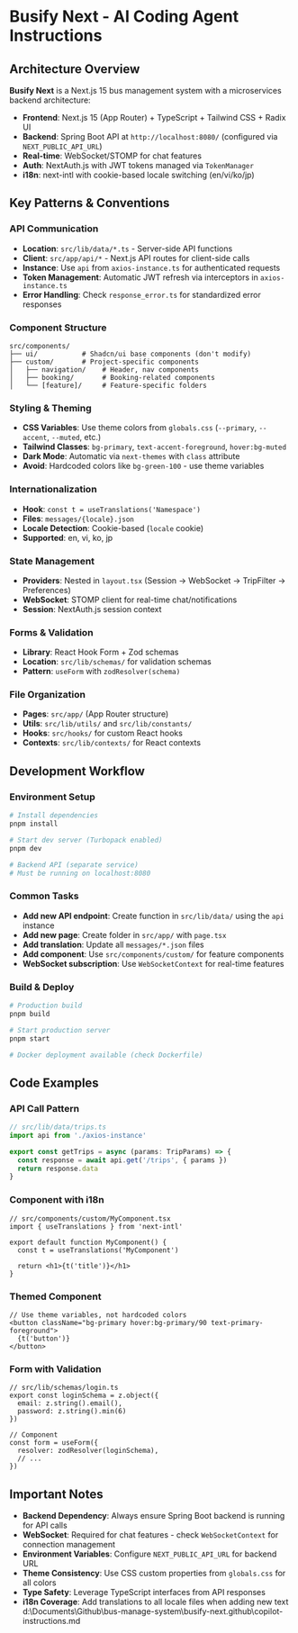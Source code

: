 # Busify Next - AI Coding Agent Instructions

## Architecture Overview

**Busify Next** is a Next.js 15 bus management system with a microservices backend architecture:

- **Frontend**: Next.js 15 (App Router) + TypeScript + Tailwind CSS + Radix UI
- **Backend**: Spring Boot API at `http://localhost:8080/` (configured via `NEXT_PUBLIC_API_URL`)
- **Real-time**: WebSocket/STOMP for chat features
- **Auth**: NextAuth.js with JWT tokens managed via `TokenManager`
- **i18n**: next-intl with cookie-based locale switching (en/vi/ko/jp)

## Key Patterns & Conventions

### API Communication
- **Location**: `src/lib/data/*.ts` - Server-side API functions
- **Client**: `src/app/api/*` - Next.js API routes for client-side calls
- **Instance**: Use `api` from `axios-instance.ts` for authenticated requests
- **Token Management**: Automatic JWT refresh via interceptors in `axios-instance.ts`
- **Error Handling**: Check `response_error.ts` for standardized error responses

### Component Structure
```
src/components/
├── ui/           # Shadcn/ui base components (don't modify)
├── custom/       # Project-specific components
│   ├── navigation/    # Header, nav components
│   ├── booking/       # Booking-related components
│   └── [feature]/     # Feature-specific folders
```

### Styling & Theming
- **CSS Variables**: Use theme colors from `globals.css` (`--primary`, `--accent`, `--muted`, etc.)
- **Tailwind Classes**: `bg-primary`, `text-accent-foreground`, `hover:bg-muted`
- **Dark Mode**: Automatic via `next-themes` with `class` attribute
- **Avoid**: Hardcoded colors like `bg-green-100` - use theme variables

### Internationalization
- **Hook**: `const t = useTranslations('Namespace')`
- **Files**: `messages/{locale}.json`
- **Locale Detection**: Cookie-based (`locale` cookie)
- **Supported**: en, vi, ko, jp

### State Management
- **Providers**: Nested in `layout.tsx` (Session → WebSocket → TripFilter → Preferences)
- **WebSocket**: STOMP client for real-time chat/notifications
- **Session**: NextAuth.js session context

### Forms & Validation
- **Library**: React Hook Form + Zod schemas
- **Location**: `src/lib/schemas/` for validation schemas
- **Pattern**: `useForm` with `zodResolver(schema)`

### File Organization
- **Pages**: `src/app/` (App Router structure)
- **Utils**: `src/lib/utils/` and `src/lib/constants/`
- **Hooks**: `src/hooks/` for custom React hooks
- **Contexts**: `src/lib/contexts/` for React contexts

## Development Workflow

### Environment Setup
```bash
# Install dependencies
pnpm install

# Start dev server (Turbopack enabled)
pnpm dev

# Backend API (separate service)
# Must be running on localhost:8080
```

### Common Tasks
- **Add new API endpoint**: Create function in `src/lib/data/` using the `api` instance
- **Add new page**: Create folder in `src/app/` with `page.tsx`
- **Add translation**: Update all `messages/*.json` files
- **Add component**: Use `src/components/custom/` for feature components
- **WebSocket subscription**: Use `WebSocketContext` for real-time features

### Build & Deploy
```bash
# Production build
pnpm build

# Start production server
pnpm start

# Docker deployment available (check Dockerfile)
```

## Code Examples

### API Call Pattern
```typescript
// src/lib/data/trips.ts
import api from './axios-instance'

export const getTrips = async (params: TripParams) => {
  const response = await api.get('/trips', { params })
  return response.data
}
```

### Component with i18n
```tsx
// src/components/custom/MyComponent.tsx
import { useTranslations } from 'next-intl'

export default function MyComponent() {
  const t = useTranslations('MyComponent')
  
  return <h1>{t('title')}</h1>
}
```

### Themed Component
```tsx
// Use theme variables, not hardcoded colors
<button className="bg-primary hover:bg-primary/90 text-primary-foreground">
  {t('button')}
</button>
```

### Form with Validation
```tsx
// src/lib/schemas/login.ts
export const loginSchema = z.object({
  email: z.string().email(),
  password: z.string().min(6)
})

// Component
const form = useForm({
  resolver: zodResolver(loginSchema),
  // ...
})
```

## Important Notes

- **Backend Dependency**: Always ensure Spring Boot backend is running for API calls
- **WebSocket**: Required for chat features - check `WebSocketContext` for connection management
- **Environment Variables**: Configure `NEXT_PUBLIC_API_URL` for backend URL
- **Theme Consistency**: Use CSS custom properties from `globals.css` for all colors
- **Type Safety**: Leverage TypeScript interfaces from API responses
- **i18n Coverage**: Add translations to all locale files when adding new text</content>
<parameter name="filePath">d:\Documents\Github\bus-manage-system\busify-next\.github\copilot-instructions.md